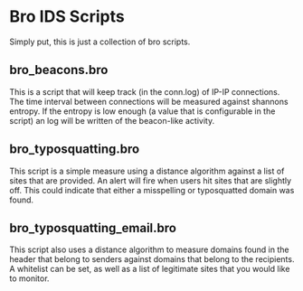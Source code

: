 # Bro IDS Scripts

Simply put, this is just a collection of bro scripts.

## bro_beacons.bro
This is a script that will keep track (in the conn.log) of IP-IP connections.  The time interval between connections will be measured against shannons entropy.  If the entropy is low enough (a value that is configurable in the script) an log will be written of the beacon-like activity.

## bro_typosquatting.bro
This script is a simple measure using a distance algorithm against a list of sites that are provided.  An alert will fire when users hit sites that are slightly off.  This could indicate that either a misspelling or typosquatted domain was found.

## bro_typosquatting_email.bro
This script also uses a distance algorithm to measure domains found in the header that belong to senders against domains that belong to the recipients.  A whitelist can be set, as well as a list of legitimate sites that you would like to monitor.
